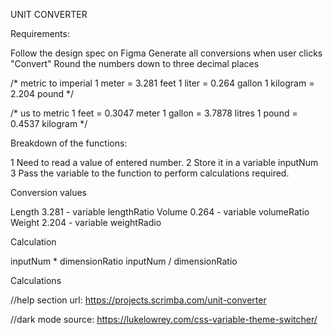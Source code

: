 
UNIT CONVERTER

Requirements:

Follow the design spec on Figma
Generate all conversions when user clicks "Convert"
Round the numbers down to three decimal places

/* metric to imperial
1 meter = 3.281 feet
1 liter = 0.264 gallon
1 kilogram = 2.204 pound
*/

/* us to metric
1 feet = 0.3047 meter
1 gallon = 3.7878 litres
1 pound = 0.4537 kilogram
*/


Breakdown of the functions:

1 Need to read a value of entered number.
2 Store it in a variable inputNum
3 Pass the variable to the function to perform calculations required. 

Conversion values

Length 3.281 - variable lengthRatio
Volume 0.264 - variable volumeRatio
Weight 2.204 - variable weightRadio

Calculation 

inputNum * dimensionRatio
inputNum / dimensionRatio


Calculations



//help section url: https://projects.scrimba.com/unit-converter

//dark mode source: https://lukelowrey.com/css-variable-theme-switcher/

